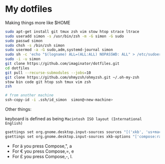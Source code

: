 # My dotfiles

Making things more like $HOME

```bash
sudo apt-get install git tmux zsh vim stow htop strace ltrace
sudo useradd simon -s /usr/bin/zsh -m -G simon -G sudo
sudo passwd simon
sudo chsh -s /bin/zsh simon 
sudo usermod -a -G sudo,adm,systemd-journal simon
sudo sh -c 'echo "$(logname) ALL=(ALL:ALL) NOPASSWD: ALL" > /etc/sudoers.d/$(logname)' && sudo chmod 440 /etc/sudoers.d/$(logname)
sudo -i -u simon
git clone https://github.com/imaginator/dotfiles.git
cd dotfiles
git pull --recurse-submodules --jobs=10
git clone https://github.com/ohmyzsh/ohmyzsh.git ~/.oh-my-zsh
stow bin code git htop ssh tmux vim zsh
zsh

# from another machine
ssh-copy-id -i .ssh/id_simon  simon@<new-machine>
```

Other things:

keyboard is defined as being `Macintosh ISO layout (International English)`

```bash
gsettings set org.gnome.desktop.input-sources sources "[('xkb', 'us+mac')]"
gsettings set org.gnome.desktop.input-sources xkb-options "['compose:ralt']" # set compose character
```
- For ä you press Compose,", a
- For € you press Compose,=, e
- For £ you press Compose,-, l.
